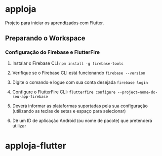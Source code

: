 # apploja

Projeto para iniciar os aprendizados com Flutter. 

## Preparando o Workspace
### Configuração do Firebase e FlutterFire
1. Instalar o Firebase CLI
`npm install -g firebase-tools`

2. Verifique se o Firebase CLI está funcionando
`firebase --version`

3. Digite o comando e logue com sua conta desejada
`firebase login`

4. Configure o FlutterFire CLI:
`flutterfire configure --project=nome-do-seu-app-firebase`

5. Deverá informar as plataformas suportadas pela sua configuração (utilizando as teclas de setas e espaço para selecionar)

6. Dê um ID de aplicação Android (ou nome de pacote) que pretenderá utilizar

# apploja-flutter
